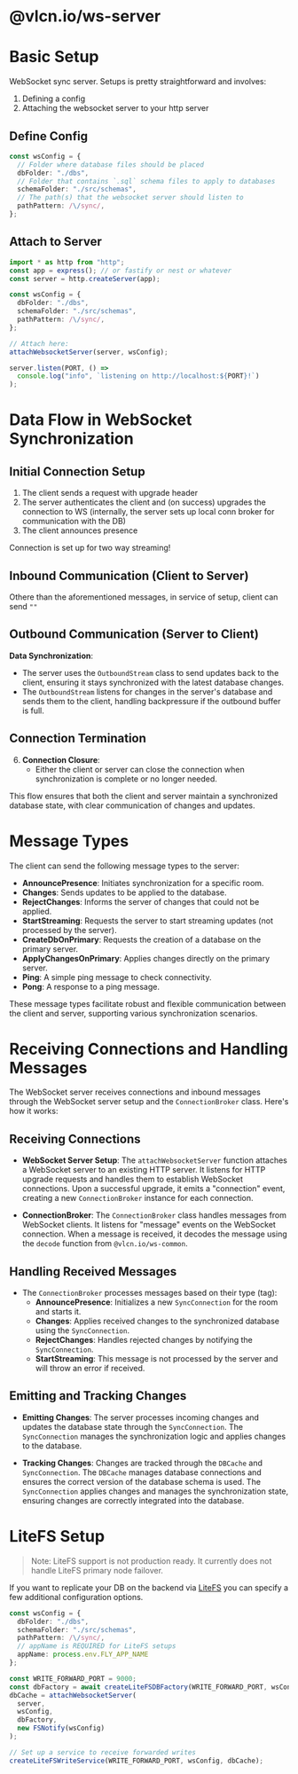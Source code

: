 # @vlcn.io/ws-server

# Basic Setup

WebSocket sync server. Setups is pretty straightforward and involves:

1. Defining a config
2. Attaching the websocket server to your http server

## Define Config

```ts
const wsConfig = {
  // Folder where database files should be placed
  dbFolder: "./dbs",
  // Folder that contains `.sql` schema files to apply to databases
  schemaFolder: "./src/schemas",
  // The path(s) that the websocket server should listen to
  pathPattern: /\/sync/,
};
```

## Attach to Server

```ts
import * as http from "http";
const app = express(); // or fastify or nest or whatever
const server = http.createServer(app);

const wsConfig = {
  dbFolder: "./dbs",
  schemaFolder: "./src/schemas",
  pathPattern: /\/sync/,
};

// Attach here:
attachWebsocketServer(server, wsConfig);

server.listen(PORT, () =>
  console.log("info", `listening on http://localhost:${PORT}!`)
);
```

# Data Flow in WebSocket Synchronization

## Initial Connection Setup

1. The client sends a request with upgrade header
2. The server authenticates the client and (on success) upgrades the connection to WS (internally, the server sets up local conn broker for communication with the DB)
3. The client announces presence

Connection is set up for two way streaming!


## Inbound Communication (Client to Server)

Othere than the aforementioned messages, in service of setup, client can send `""`


## Outbound Communication (Server to Client)

**Data Synchronization**:
   - The server uses the `OutboundStream` class to send updates back to the client, ensuring it stays synchronized with the latest database changes.
   - The `OutboundStream` listens for changes in the server's database and sends them to the client, handling backpressure if the outbound buffer is full.

## Connection Termination

6. **Connection Closure**:
   - Either the client or server can close the connection when synchronization is complete or no longer needed.

This flow ensures that both the client and server maintain a synchronized database state, with clear communication of changes and updates.

# Message Types

The client can send the following message types to the server:

- **AnnouncePresence**: Initiates synchronization for a specific room.
- **Changes**: Sends updates to be applied to the database.
- **RejectChanges**: Informs the server of changes that could not be applied.
- **StartStreaming**: Requests the server to start streaming updates (not processed by the server).
- **CreateDbOnPrimary**: Requests the creation of a database on the primary server.
- **ApplyChangesOnPrimary**: Applies changes directly on the primary server.
- **Ping**: A simple ping message to check connectivity.
- **Pong**: A response to a ping message.

These message types facilitate robust and flexible communication between the client and server, supporting various synchronization scenarios.

# Receiving Connections and Handling Messages

The WebSocket server receives connections and inbound messages through the WebSocket server setup and the `ConnectionBroker` class. Here's how it works:

## Receiving Connections

- **WebSocket Server Setup**: The `attachWebsocketServer` function attaches a WebSocket server to an existing HTTP server. It listens for HTTP upgrade requests and handles them to establish WebSocket connections. Upon a successful upgrade, it emits a "connection" event, creating a new `ConnectionBroker` instance for each connection.

- **ConnectionBroker**: The `ConnectionBroker` class handles messages from WebSocket clients. It listens for "message" events on the WebSocket connection. When a message is received, it decodes the message using the `decode` function from `@vlcn.io/ws-common`.

## Handling Received Messages

- The `ConnectionBroker` processes messages based on their type (tag):
  - **AnnouncePresence**: Initializes a new `SyncConnection` for the room and starts it.
  - **Changes**: Applies received changes to the synchronized database using the `SyncConnection`.
  - **RejectChanges**: Handles rejected changes by notifying the `SyncConnection`.
  - **StartStreaming**: This message is not processed by the server and will throw an error if received.

## Emitting and Tracking Changes

- **Emitting Changes**: The server processes incoming changes and updates the database state through the `SyncConnection`. The `SyncConnection` manages the synchronization logic and applies changes to the database.

- **Tracking Changes**: Changes are tracked through the `DBCache` and `SyncConnection`. The `DBCache` manages database connections and ensures the correct version of the database schema is used. The `SyncConnection` applies changes and manages the synchronization state, ensuring changes are correctly integrated into the database.

# LiteFS Setup

> Note: LiteFS support is not production ready. It currently does not handle 
> LiteFS primary node failover.

If you want to replicate your DB on the backend via [LiteFS](https://fly.io/docs/litefs/) you can specify a few additional configuration options.

```ts
const wsConfig = {
  dbFolder: "./dbs",
  schemaFolder: "./src/schemas",
  pathPattern: /\/sync/,
  // appName is REQUIRED for LiteFS setups
  appName: process.env.FLY_APP_NAME
};

const WRITE_FORWARD_PORT = 9000;
const dbFactory = await createLiteFSDBFactory(WRITE_FORWARD_PORT, wsConfig);
dbCache = attachWebsocketServer(
  server,
  wsConfig,
  dbFactory,
  new FSNotify(wsConfig)
);

// Set up a service to receive forwarded writes
createLiteFSWriteService(WRITE_FORWARD_PORT, wsConfig, dbCache);
```
